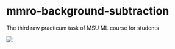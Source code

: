 # mmro-background-subtraction
The third raw practicum task of MSU ML course for students

![](em.gif)
